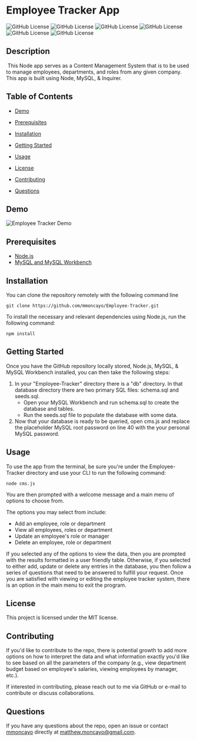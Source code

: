 # Employee Tracker App
![GitHub License](https://img.shields.io/github/license/mmoncayo/Employee-Tracker) ![GitHub License](https://img.shields.io/github/repo-size/mmoncayo/Employee-Tracker) ![GitHub License](https://img.shields.io/github/package-json/dependency-version/mmoncayo/Employee-Tracker/mysql) ![GitHub License](https://img.shields.io/github/package-json/dependency-version/mmoncayo/Employee-Tracker/console.table)![GitHub License](https://img.shields.io/github/package-json/dependency-version/mmoncayo/Employee-Tracker/inquirer) ![GitHub License](https://img.shields.io/github/followers/mmoncayo?style=social)

## Description
​
This Node app serves as a Content Management System that is to be used to manage employees, departments, and roles from any given company. This app is built using Node, MySQL, &amp; Inquirer.

## Table of Contents 

* [Demo](#demo)

* [Prerequisites](#prerequisites)

* [Installation](#installation)

* [Getting Started](#getting%20started)

* [Usage](#usage)

* [License](#license)

* [Contributing](#contributing)
​
* [Questions](#questions)

## Demo

![Employee Tracker Demo](./NoteTakerDemo.gif)

## Prerequisites

* [Node.js](https://nodejs.dev/)
* [MySQL and MySQL Workbench](https://dev.mysql.com/downloads/mysql)

## Installation

You can clone the repository remotely with the following command line

```
git clone https://github.com/mmoncayo/Employee-Tracker.git
```

To install the necessary and relevant dependencies using Node.js, run the following command:

```
npm install
```

## Getting Started

Once you have the GitHub repository locally stored, Node.js, MySQL, & MySQL Workbench installed, you can then take the following steps:

1. In your "Employee-Tracker" directory there is a "db" directory. In that database directory there are two primary SQL files: schema.sql and seeds.sql. 
    * Open your MySQL Workbench and run schema.sql to create the database and tables.
    * Run the seeds.sql file to populate the database with some data.
2. Now that your database is ready to be queried, open cms.js and replace the placeholder MySQL root password on line 40 with the your personal MySQL password.

## Usage

To use the app from the terminal, be sure you're under the Employee-Tracker directory and use your CLI to run the following command:

```
node cms.js
```

You are then prompted with a welcome message and a main menu of options to choose from. 

The options you may select from include:

* Add an employee, role or department
* View all employees, roles or department
* Update an employee's role or manager
* Delete an employee, role or department

If you selected any of the options to view the data, then you are prompted with the results formatted in a user friendly table. Otherwise, if you selected to either add, update or delete any entries in the database, you then follow a series of questions that need to be answered to fulfill your request. Once you are satisfied with viewing or editing the employee tracker system, there is an option in the main menu to exit the program.

## License

This project is licensed under the MIT license.

## Contributing

If you'd like to contribute to the repo, there is potential growth to add more options on how to interpret the data and what information exactly you'd like to see based on all the parameters of the company (e.g., view department budget based on employee's salaries, viewing employees by manager, etc.). 

If interested in contributing, please reach out to me via GitHub or e-mail to contribute or discuss collaborations.

## Questions

If you have any questions about the repo, open an issue or contact [mmoncayo](https://github.com/mmoncayo) directly at matthew.moncayo@gmail.com.